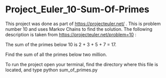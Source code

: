 # Project_Euler_10-Sum-Of-Primes

This project was done as part of https://projecteuler.net/ . This is problem number 10 and uses Markov Chains to find the solution. The following description is taken from https://projecteuler.net/problem=10 :

The sum of the primes below 10 is 2 + 3 + 5 + 7 = 17.

Find the sum of all the primes below two million.

To run the project open your terminal, find the directory where this file is located, and type python sum_of_primes.py
